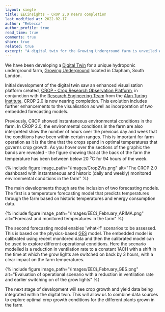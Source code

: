 ```yaml
---
layout: single
title: EECinsights - CROP 2.0 nears completion
last_modified_at: 2022-02-17
author: "Rebecca"
author_profile: true
read_time: true
comments: true
share: true
related: true
excerpt: "A digital twin for the Growing Underground farm is unveiled with new functionality including temperature forecasting"
---
```

We have been developing a [Digital Twin](https://eeci.github.io/home/docs/projects/urbanag/digitaltwin/) for a unique hydroponic underground farm, [Growing Underground](https://growing-underground.com/) located in Clapham, South London.  

Initial development of the digital twin saw an enhanced visualisation platform created, [CROP - Crop Research Observation Platform](https://github.com/alan-turing-institute/CROP), in conjunction with the [Research Engineering Team](https://www.turing.ac.uk/research-engineering) from the [Alan Turing Institute](https://www.turing.ac.uk/).  CROP 2.0 is now nearing completion. This evolution includes further enhancements to the visualisation as well as incorporation of two embedded forecasting models.  

Previously, CROP showed instantaneous environmental conditions in the farm.  In CROP 2.0, the environmental conditions in the farm are also interpreted show the number of hours over the previous day and week that the conditions have been within certain ranges. This is important for farm operation as it is the time that the crops spend in optimal temperatures that governs crop growth. As you hover over the sections of the graphic the bands are revealed - the figure showing that at the back of the farm the temperature has been between below 20 <sup>o</sup>C for 94 hours of the week.   

{% include figure image_path="/Images/Crop2Vis.png" alt="The CROP 2.0 dashboard with instantaneous and historic (daily and weekly) monitored environmental conditions in the farm" %}

The main developments though are the inclusion of two forecasting models.  The first is a temperature forecasting model that predicts temperatures through the farm based on historic temperatures and energy consumption data. 

{% include figure image_path="/Images/EECi_February_ARIMA.png" alt="Forecast and monitored temperatures in the farm" %}

The second forecasting model enables 'what-if' scenarios to be assessed. This is based on the physics-based [GES](https://eeci.github.io/home/docs/projects/urbanag/ges/) model.  The embedded model is calibrated using recent monitored data and then the calibrated model can be used to explore different operational conditions.  Here the scenario modelled is a reduction in ventilation rate to a constant 1ACH with a shift in the time at which the grow lights are switched on back by 3 hours, with a clear impact on the farm temperatures.  

{% include figure image_path="/Images/EECi_February_GES.png" alt="Evaluation of operational scenario with a reduction in ventilation rate and earlier switching on of the grow lights" %}

The next stage of development will see crop growth and yield data being integrated within the digital twin.  This will allow us to combine data sources to explore optimal crop growth conditions for the different plants grown in the farm. 
